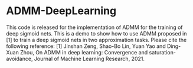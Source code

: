 # ADMM-DeepLearning
This code is released for the implementation of ADMM for the training of deep sigmoid nets.
This is a demo to show how to use ADMM proposed in [1] to train a deep sigmoid nets in two approximation tasks. Please cite the following reference:
[1] Jinshan Zeng, Shao-Bo Lin, Yuan Yao and Ding-Xuan Zhou, On ADMM in deep learning: Convergence and saturation-avoidance, Journal of Machine Learning Research, 2021.
